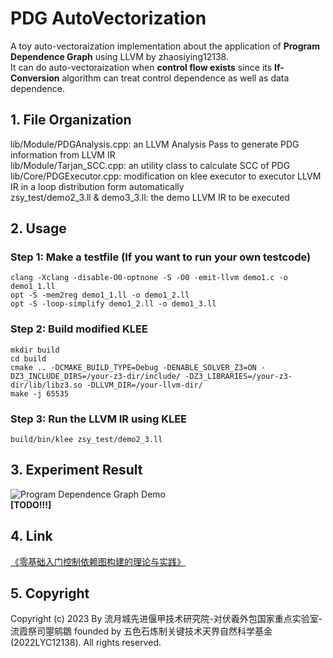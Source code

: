 # PDG AutoVectorization  
A toy auto-vectoraization implementation about the application of **Program Dependence Graph** using LLVM by zhaosiying12138.  
It can do auto-vectoraization when **control flow exists** since its **If-Conversion** algorithm can treat control dependence as well as data dependence.

## 1. File Organization  
lib/Module/PDGAnalysis.cpp: an LLVM Analysis Pass to generate PDG information from LLVM IR  
lib/Module/Tarjan_SCC.cpp: an utility class to calculate SCC of PDG  
lib/Core/PDGExecutor.cpp: modification on klee executor to executor LLVM IR in a loop distribution form automatically  
zsy_test/demo2\_3.ll & demo3\_3.ll: the demo LLVM IR to be executed  

## 2. Usage  
### Step 1: Make a testfile (If you want to run your own testcode)  
```
clang -Xclang -disable-O0-optnone -S -O0 -emit-llvm demo1.c -o demo1_1.ll  
opt -S -mem2reg demo1_1.ll -o demo1_2.ll  
opt -S -loop-simplify demo1_2.ll -o demo1_3.ll  
```

### Step 2: Build modified KLEE  
```
mkdir build  
cd build  
cmake .. -DCMAKE_BUILD_TYPE=Debug -DENABLE_SOLVER_Z3=ON -DZ3_INCLUDE_DIRS=/your-z3-dir/include/ -DZ3_LIBRARIES=/your-z3-dir/lib/libz3.so -DLLVM_DIR=/your-llvm-dir/  
make -j 65535  
```

### Step 3: Run the LLVM IR using KLEE  
```
build/bin/klee zsy_test/demo2_3.ll  
```

## 3. Experiment Result  
![Program Dependence Graph Demo](./demo/zsy_test_cdg_demo.png)  
**[TODO!!!]**   

## 4. Link  
[《零基础入门控制依赖图构建的理论与实践》](https://zhuanlan.zhihu.com/p/658705992)  

## 5. Copyright  
Copyright (c) 2023 By 流月城先进偃甲技术研究院-对伏羲外包国家重点实验室-流霞祭司曌鹓鶵 founded by 五色石炼制关键技术天界自然科学基金(2022LYC12138).  All rights reserved.  
